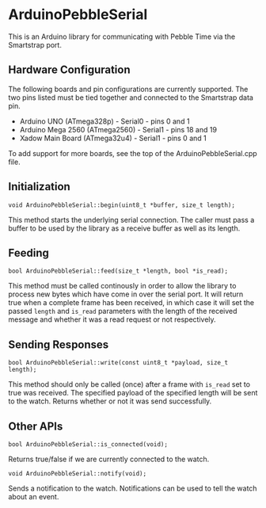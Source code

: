 # ArduinoPebbleSerial

This is an Arduino library for communicating with Pebble Time via the Smartstrap port.

## Hardware Configuration

The following boards and pin configurations are currently supported. The two pins listed must be
tied together and connected to the Smartstrap data pin.
* Arduino UNO (ATmega328p) - Serial0 - pins 0 and 1
* Arduino Mega 2560 (ATmega2560) - Serial1 - pins 18 and 19
* Xadow Main Board (ATmega32u4) - Serial1 - pins 0 and 1

To add support for more boards, see the top of the ArduinoPebbleSerial.cpp file.

## Initialization ##

	void ArduinoPebbleSerial::begin(uint8_t *buffer, size_t length);
This method starts the underlying serial connection. The caller must pass a buffer to be used by the
library as a receive buffer as well as its length.

## Feeding ##

	bool ArduinoPebbleSerial::feed(size_t *length, bool *is_read);
This method must be called continously in order to allow the library to process new bytes which have
come in over the serial port. It will return true when a complete frame has been received, in which
case it will set the passed `length` and `is_read` parameters with the length of the received
message and whether it was a read request or not respectively.

## Sending Responses ##

	bool ArduinoPebbleSerial::write(const uint8_t *payload, size_t length);
This method should only be called (once) after a frame with `is_read` set to true was received. The
specified payload of the specified length will be sent to the watch. Returns whether or not it was
send successfully.

## Other APIs ##

	bool ArduinoPebbleSerial::is_connected(void);
Returns true/false if we are currently connected to the watch.

	void ArduinoPebbleSerial::notify(void);
Sends a notification to the watch. Notifications can be used to tell the watch about an event.
